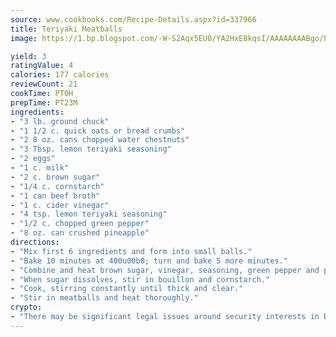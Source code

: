 ```yaml
---
source: www.cookbooks.com/Recipe-Details.aspx?id=337966
title: Teriyaki Meatballs
image: https://1.bp.blogspot.com/-W-S2Aqx5EU0/YA2HxE8kqsI/AAAAAAAABgo/LNxJ2X_rvYgPNsplYMgQNjuwxaZ0e3pQQCLcBGAsYHQ/s320/17.png

yield: 3
ratingValue: 4
calories: 177 calories
reviewCount: 21
cookTime: PT0H
prepTime: PT23M
ingredients:
- "3 lb. ground chuck"
- "1 1/2 c. quick oats or bread crumbs"
- "2 8 oz. cans chopped water chestnuts"
- "3 Tbsp. lemon teriyaki seasoning"
- "2 eggs"
- "1 c. milk"
- "2 c. brown sugar"
- "1/4 c. cornstarch"
- "1 can beef broth"
- "1 c. cider vinegar"
- "4 tsp. lemon teriyaki seasoning"
- "1/2 c. chopped green pepper"
- "8 oz. can crushed pineapple"
directions:
- "Mix first 6 ingredients and form into small balls."
- "Bake 10 minutes at 400u00b0; turn and bake 5 more minutes."
- "Combine and heat brown sugar, vinegar, seasoning, green pepper and pineapple."
- "When sugar dissolves, stir in bouillon and cornstarch."
- "Cook, stirring constantly until thick and clear."
- "Stir in meatballs and heat thoroughly."
crypto:
- "There may be significant legal issues around security interests in Bitcoin."
---
```

